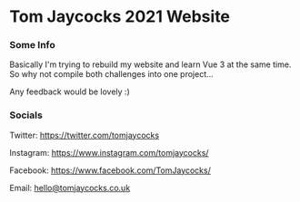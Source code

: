 # Tom Jaycocks 2021 Website

### Some Info
Basically I'm trying to rebuild my website and learn Vue 3 at the same time. So why not compile both challenges into one project...

Any feedback would be lovely :)

### Socials
Twitter: https://twitter.com/tomjaycocks

Instagram: https://www.instagram.com/tomjaycocks/

Facebook: https://www.facebook.com/TomJaycocks/

Email: hello@tomjaycocks.co.uk
